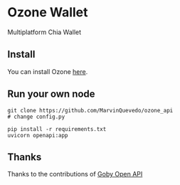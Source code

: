 # Ozone Wallet

Multiplatform Chia Wallet

## Install

You can install Ozone [here](https://ozonewallet.io/).

## Run your own node

```
git clone https://github.com/MarvinQuevedo/ozone_api
# change config.py

pip install -r requirements.txt
uvicorn openapi:app
```

## Thanks

Thanks to the contributions of [Goby Open API](https://github.com/GobyWallet/openapi)
